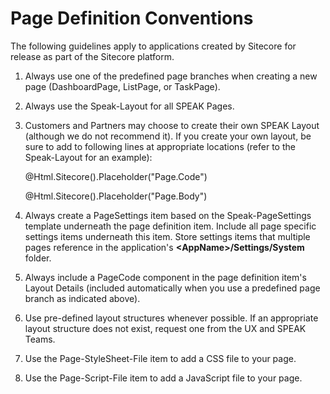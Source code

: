 # Page Definition Conventions #

The following guidelines apply to applications created by Sitecore for release as part of the Sitecore platform.

1. Always use one of the predefined page branches when creating a new page (DashboardPage, ListPage, or TaskPage).

1. Always use the Speak-Layout for all SPEAK Pages.

1. Customers and Partners may choose to create their own SPEAK Layout (although we do not recommend it).  If you create your own layout, be sure to add to following lines at appropriate locations (refer to the Speak-Layout for an example):

    <html data-sc-app>
    
    @Html.Sitecore().Placeholder("Page.Code")
    
    @Html.Sitecore().Placeholder("Page.Body")
    

4. Always create a PageSettings item based on the Speak-PageSettings template underneath the page definition item.  Include all page specific settings items underneath this item.  Store settings items that multiple pages reference in the application's **<AppName\>/Settings/System** folder.

5. Always include a PageCode component in the page definition item's Layout Details (included automatically when you use a predefined page branch as indicated above).

6. Use pre-defined layout structures whenever possible.  If an appropriate layout structure does not exist, request one from the UX and SPEAK Teams.

7. Use the Page-StyleSheet-File item to add a CSS file to your page. 

8. Use the Page-Script-File item to add a JavaScript file to your page.  



